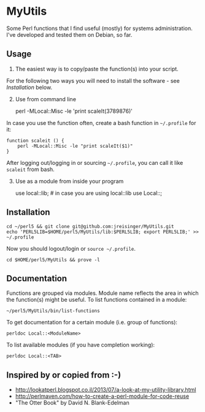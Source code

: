 MyUtils
=======

Some Perl functions that I find useful (mostly) for systems administration.
I've developed and tested them on Debian, so far.

Usage
-----

1) The easiest way is to copy/paste the function(s) into your script.

For the following two ways you will need to install the software - see *Installation* below.

2) Use from command line

    perl -MLocal::Misc -le 'print scaleIt(3789876)'

In case you use the function often, create a bash function in `~/.profile` for
it:

    function scaleit () {
        perl -MLocal::Misc -le "print scaleIt($1)"
    }

After logging out/logging in or sourcing `~/.profile`, you can call it like
`scaleit` from bash.

3) Use as a module from inside your program

    use local::lib;  # in case you are using local::lib
    use Local::<ModuleName>;

Installation
------------

    cd ~/perl5 && git clone git@github.com:jreisinger/MyUtils.git
    echo 'PERL5LIB=$HOME/perl5/MyUtils/lib:$PERL5LIB; export PERL5LIB;' >> ~/.profile

Now you should logout/login or `source ~/.profile`.

    cd $HOME/perl5/MyUtils && prove -l

Documentation
-------------

Functions are grouped via modules. Module name reflects the area in which the
function(s) might be useful. To list functions contained in a module:

    ~/perl5/MyUtils/bin/list-functions

To get documentation for a certain module (i.e. group of functions):

    perldoc Local::<ModuleName>

To list available modules (if you have completion working):

    perldoc Local::<TAB>

Inspired by or copied from :-)
------------------------------

* http://lookatperl.blogspot.co.il/2013/07/a-look-at-my-utility-library.html
* http://perlmaven.com/how-to-create-a-perl-module-for-code-reuse
* "The Otter Book" by David N. Blank-Edelman
